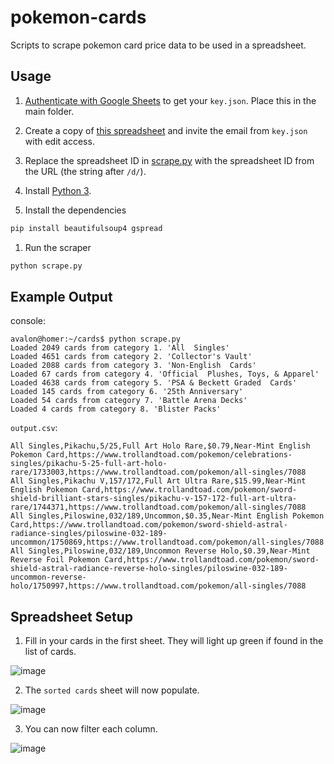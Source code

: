 # pokemon-cards

Scripts to scrape pokemon card price data to be used in a spreadsheet.

## Usage

1. [Authenticate with Google Sheets](https://docs.gspread.org/en/latest/oauth2.html) to get your `key.json`. Place this in the main folder.

1. Create a copy of [this spreadsheet](https://docs.google.com/spreadsheets/d/1qyP4u944LPuUsc1ZgTTibGZCifSkw76Vf6p7X0m9Hdg/edit?usp=sharing) and invite the email from `key.json` with edit access. 

1. Replace the spreadsheet ID in [scrape.py](scrape.py) with the spreadsheet ID from the URL (the string after `/d/`).

1. Install [Python 3](https://www.python.org/downloads/).

1. Install the dependencies
```bash
pip install beautifulsoup4 gspread
```

1. Run the scraper

```bash
python scrape.py
```


## Example Output

console:

```console
avalon@homer:~/cards$ python scrape.py 
Loaded 2049 cards from category 1. 'All  Singles'
Loaded 4651 cards from category 2. 'Collector's Vault'
Loaded 2088 cards from category 3. 'Non-English  Cards'
Loaded 67 cards from category 4. 'Official  Plushes, Toys, & Apparel'
Loaded 4638 cards from category 5. 'PSA & Beckett Graded  Cards'
Loaded 145 cards from category 6. '25th Anniversary'
Loaded 54 cards from category 7. 'Battle Arena Decks'
Loaded 4 cards from category 8. 'Blister Packs'
```

`output.csv`:

```csv
All Singles,Pikachu,5/25,Full Art Holo Rare,$0.79,Near-Mint English Pokemon Card,https://www.trollandtoad.com/pokemon/celebrations-singles/pikachu-5-25-full-art-holo-rare/1733003,https://www.trollandtoad.com/pokemon/all-singles/7088
All Singles,Pikachu V,157/172,Full Art Ultra Rare,$15.99,Near-Mint English Pokemon Card,https://www.trollandtoad.com/pokemon/sword-shield-brilliant-stars-singles/pikachu-v-157-172-full-art-ultra-rare/1744371,https://www.trollandtoad.com/pokemon/all-singles/7088
All Singles,Piloswine,032/189,Uncommon,$0.35,Near-Mint English Pokemon Card,https://www.trollandtoad.com/pokemon/sword-shield-astral-radiance-singles/piloswine-032-189-uncommon/1750869,https://www.trollandtoad.com/pokemon/all-singles/7088
All Singles,Piloswine,032/189,Uncommon Reverse Holo,$0.39,Near-Mint Reverse Foil Pokemon Card,https://www.trollandtoad.com/pokemon/sword-shield-astral-radiance-reverse-holo-singles/piloswine-032-189-uncommon-reverse-holo/1750997,https://www.trollandtoad.com/pokemon/all-singles/7088
```

## Spreadsheet Setup

1. Fill in your cards in the first sheet. They will light up green if found in the list of cards.

  ![image](https://user-images.githubusercontent.com/6510862/174883533-a09136ba-6702-4860-9ea0-9720391dd3ba.png)

2. The `sorted cards` sheet will now populate.

  ![image](https://user-images.githubusercontent.com/6510862/174884615-be7ff366-e9f3-46c3-8dd0-2adb5dcdf467.png)

3. You can now filter each column.

  ![image](https://user-images.githubusercontent.com/6510862/174885075-526f03c4-bed7-4340-9eca-001e028e3fc8.png)

